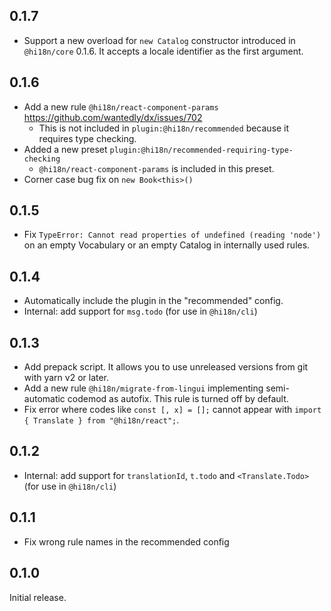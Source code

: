 ## 0.1.7

- Support a new overload for `new Catalog` constructor introduced in `@hi18n/core` 0.1.6. It accepts a locale identifier as the first argument.

## 0.1.6

- Add a new rule `@hi18n/react-component-params` https://github.com/wantedly/dx/issues/702
  - This is not included in `plugin:@hi18n/recommended` because it requires type checking.
- Added a new preset `plugin:@hi18n/recommended-requiring-type-checking`
  - `@hi18n/react-component-params` is included in this preset.
- Corner case bug fix on `new Book<this>()`

## 0.1.5

- Fix `TypeError: Cannot read properties of undefined (reading 'node')`
  on an empty Vocabulary or an empty Catalog in internally used rules.

## 0.1.4

- Automatically include the plugin in the "recommended" config.
- Internal: add support for `msg.todo` (for use in `@hi18n/cli`)

## 0.1.3

- Add prepack script. It allows you to use unreleased versions from git with yarn v2 or later.
- Add a new rule `@hi18n/migrate-from-lingui` implementing semi-automatic codemod as autofix.
  This rule is turned off by default.
- Fix error where codes like `const [, x] = [];` cannot appear with `import { Translate } from "@hi18n/react";`.

## 0.1.2

- Internal: add support for `translationId`, `t.todo` and `<Translate.Todo>` (for use in `@hi18n/cli`)

## 0.1.1

- Fix wrong rule names in the recommended config

## 0.1.0

Initial release.
